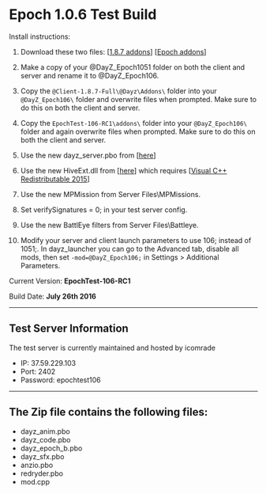 **Epoch 1.0.6 Test Build**
===========================

Install instructions:

1. Download these two files: [[1.8.7 addons](http://se1.dayz.nu/latest/1.8.7/%40Client-1.8.7-Full.rar)] [[Epoch addons](https://github.com/EpochModTeam/DayZ-Epoch/raw/master/Test%20Build/EpochTest-106-RC1.zip)]

2. Make a copy of your @DayZ_Epoch1051 folder on both the client and server and rename it to @DayZ_Epoch106.

3. Copy the `@Client-1.8.7-Full\@Dayz\Addons\` folder into your `@DayZ_Epoch106\` folder and overwrite files when prompted. Make sure to do this on both the client and server.

4. Copy the `EpochTest-106-RC1\addons\` folder into your `@DayZ_Epoch106\` folder and again overwrite files when prompted. Make sure to do this on both the client and server.

5. Use the new dayz_server.pbo from [[here](https://github.com/EpochModTeam/DayZ-Epoch/raw/master/Test%20Build/dayz_server.pbo)]

6. Use the new HiveExt.dll from [[here](https://github.com/EpochModTeam/DayZ-Epoch/raw/master/Test%20Build/HiveExt.dll)] which requires [[Visual C++ Redistributable 2015](https://www.microsoft.com/en-us/download/details.aspx?id=48145)]

7. Use the new MPMission from Server Files\MPMissions.

8. Set verifySignatures = 0; in your test server config.

9. Use the new BattlEye filters from Server Files\Battleye.

10. Modify your server and client launch parameters to use 106; instead of 1051;. In dayz_launcher you can go to the Advanced tab, disable all mods, then set `-mod=@DayZ_Epoch106;`  in Settings > Additional Parameters.

Current Version: **EpochTest-106-RC1**

Build Date: **July 26th 2016**

--------------------------
Test Server Information
--------------------------
The test server is currently maintained and hosted by icomrade

* IP: 37.59.229.103
* Port: 2402
* Password: epochtest106

--------------------------
The Zip file contains the following files:
--------------------------
* dayz_anim.pbo
* dayz_code.pbo
* dayz_epoch_b.pbo
* dayz_sfx.pbo
* anzio.pbo
* redryder.pbo
* mod.cpp
